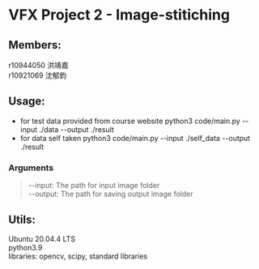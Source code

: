 # VFX Project 2 - Image-stitiching

## Members:
r10944050 洪靖嘉 <br>
r10921069 沈郁鈞

## Usage:
* for test data provided from course website
python3 code/main.py  --input ./data --output ./result
* for data self taken
python3 code/main.py  --input ./self_data --output ./result

### Arguments
>--input: The path for input image folder  <br>
--output: The path for saving output image folder

## Utils:
Ubuntu 20.04.4 LTS <br>
python3.9 <br>
libraries: opencv, scipy, standard libraries



